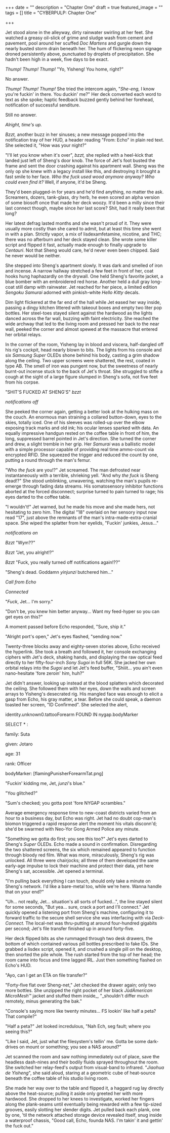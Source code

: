 +++
date = ""
description = "Chapter One"
draft = true
featured_image = ""
tags = []
title = "CYBERPULP: Chapter One"

+++
  
Jet stood alone in the alleyway, dirty rainwater swirling at her feet. She watched a greasy oil-slick of grime and sludge wash from cement and pavement, pool around her scuffed _Doc Martens_ and gurgle down the nearly busted storm drain beneath her. The hum of flickering neon signage droned persistently above, punctuated by droplets of precipitation. She hadn't been high in a week, five days to be exact.

_Thump! Thump! Thump!_ "Yo, Yisheng! You home, right?"

No answer.

_Thump! Thump! Thump!_ She tried the intercom again, "_She-eng,_ I know you're fuckin' in there. You duckin' me?" Her deck converted each word to text as she spoke; haptic feedback buzzed gently behind her forehead, notification of successful senditure.

Still no answer.

_Alright, time's up._

_Bzzt,_ another buzz in her sinuses; a new message popped into the notification tray of her HUD, a header reading "From: Echo" in plain red text. She selected it, "How was your night?"

"I'll let you know when it's over", _bzzt,_ she replied with a heel-kick that landed just left of Sheng's door knob. The force of Jet's foot busted the frame and sent the door crashing against his apartment wall. Sheng was the only op she knew with a legacy install like this, and destroying it brought a fast smile to her face. _Who the fuck used wood anymore anyway? Who could even find it?_ Well, if anyone, it'd be Sheng.

They'd been plugged-in for years and he'd find anything, no matter the ask. Screamers, dozers, tank-glass, dry herb, he even scored an alpha version of some biosoft once that made her deck woozy. It'd been a milly since their last connect though, maybe since _her_ last score? Shit, had it really been that long?

Her latest defrag lasted months and she wasn't proud of it. They were usually more costly than she cared to admit, but at least this time she went in with a plan. Strictly vapor, a mix of lisdexamfetamine, nicotine, and THC; there was no afterburn and her deck stayed clean. She wrote some killer script and flipped it fast, actually made enough to finally upgrade to _Centauri_. Not that Sheng would care, he'd never even been chipped. Said he never would be neither.

She stepped into Sheng's apartment slowly. It was dark and smelled of iron and incense. A narrow hallway stretched a few feet in front of her, coat hooks hung haphazardly on the drywall. One held Sheng's favorite jacket, a blue bomber with an embroidered red horse. Another held a dull gray long-coat still damp with rainwater. Jet reached for her piece, a limited edition _Sengoku Samurai_ adorned with pinkish-white _Hello Kitty_ decals.

Dim light flickered at the far end of the hall while Jet eased her way inside, passing a dingy kitchen littered with takeout boxes and empty two liter pop bottles. Her steel-toes stayed silent against the hardwood as the lights danced across the far wall, buzzing with faint electricity. She reached the wide archway that led to the living room and pressed her back to the near wall, peeked the corner and almost spewed at the massacre that entered her orbital relays.

In the corner of the room, Yisheng lay in blood and viscera, half-dangled off his rig's cockpit, head nearly blown to bits. The lights from his console and six _Samsung Super_ OLEDs shone behind his body, casting a grim shadow along the ceiling. Two upper screens were shattered, the rest, coated in type AB. The smell of iron was pungent now, but the sweetness of nearly burnt-out incense stuck to the back of Jet's throat. She struggled to stifle a cough at the sight of a large figure slumped in Sheng's sofa, not five feet from his corpse.

"SHIT'S FUCKED AT SHENG'S" _bzzt_

_*notifications off*_

She peeked the corner again, getting a better look at the hulking mass on the couch. An enormous man straining a collared button-down, eyes to the skies, totally iced. One of his sleeves was rolled-up over the elbow exposing track marks and old ink; his ocular lenses sparked with data. An equally impressive handgun rested on the coffee table in front of him, the long, suppressed barrel pointed in Jet's direction. She turned the corner and drew, a slight tremble in her grip. Her _Samurai_ was a ballistic model with a simple processor capable of providing real time ammo-count via encrypted RFID. She squeezed the trigger and reduced the count by one, putting a round through the man's femur.

"Who _the fuck_ are you!?" Jet screamed. The man defrosted near instantaneously with a terrible, shrieking yell. "And why _the fuck_ is Sheng dead!?" She stood unblinking, unwavering, watching the man's pupils re-emerge through fading data streams. His somatosensory inhibitor functions aborted at the forced disconnect; surprise turned to pain turned to rage; his eyes darted to the coffee table.

"I wouldn't!" Jet warned, but he made his move and she made hers, not hesitating to zero him. The digital "18" overlaid on her sensory input now read "17", just above the remnants of the man's intra-made-extra-cranial space. She wiped the splatter from her eyelids, "Fuckin' junkies, Jesus..."

_*notifications on*_

_Bzzt_ "Wym??"

_Bzzt_ "Jet, you alright!?"

_Bzzt_ "Fuck, you really turned off notifications again!??"

"Sheng's dead. Goddamn _yinjunzi_ butchered him..."

_*Call from Echo*_

_*Connected*_

"_Fuck_, Jet... I'm sorry."

"Don't be, you knew him better anyway... Want my feed-hyper so you can get eyes on this?"

A moment passed before Echo responded, "Sure, ship it."

"Alright port's open," Jet's eyes flashed, "sending now."

Twenty-three blocks away and eighty-seven stories above, Echo received the hyperlink. She took a breath and followed it, her console exchanging ciphers with Jet's deck, shaking hands, and displaying the raw optical feed directly to her fifty-four-inch _Sony Sugoi_ in full 56K. She jacked her own orbital relays into the _Sugoi_ and let Jet's feed buffer, "Shiiit... you ain't even nano-hesitate 'fore zeroin' him, huh?"

Jet didn't answer, looking up instead at the blood splatters which decorated the ceiling. She followed them with her eyes, down the walls and screen arrays to Yisheng's desecrated rig. His mangled face was enough to elicit a gasp from Echo, his gray matter, a tear. Before she could speak, a daemon toasted her screen, "ID Confirmed". She selected the alert,

identity.unknown0.tattooForearm FOUND IN nygap.bodyMarker

SELECT * :

family: Suta

given: Jotaro

age: 31

rank: Officer

bodyMarker: \[flamingPunisherForearmTat.png\]

"Fuckin' kidding me, Jet, _junzi_'s blue."

"You glitched?"

"Sum's checked; you gotta post 'fore NYGAP scrambles."

Average emergency response time to new-coast districts varied from an hour to a business day, but Echo was right. Jet had no doubt cop-man's biomon triggered a rapid response alert the moment his vitals disconn'd; she'd be swarmed with Neo-Yor Gong Armed Police any minute.

"Something we gotta do first; you see this too?" Jet's eyes darted to Sheng's _Super_ OLEDs. Echo made a sound in confirmation. Disregarding the two shattered screens, the six which remained appeared to function through bloody red film. What was more, miraculously, Sheng's rig was unlocked. All three were chairjocks; all three of them developed the same early-age impulse to lock their machine and protect their data, yet here Sheng's sat, accessible. Jet opened a terminal.

"I'm pulling back everything I can touch, should only take a minute on Sheng's network. I'd like a bare-metal too, while we're here. Wanna handle that on your end?"

"Uh... not really, Jet... situation's all sorts of fucked...", the line stayed silent for some seconds, "But yea... sure, crack a port and I'll connect." Jet quickly opened a listening port from Sheng's machine, configuring it to forward traffic to the secure shell service she was interfacing with via _Deck-Connect_. The local-net was thru-putting at around four-hundred gigabits per second; Jet's file transfer finished up in around forty-five.

Her deck flipped bits as she rummaged through two desk drawers, the bottom of which contained various pill bottles prescribed to fake IDs. She grabbed a lisdex script, opened it, and crushed a single pill on the desktop, then snorted the pile whole. The rush started from the top of her head; the room came into focus and time lagged IRL. Just then something flashed on Echo's HUD.

"Ayo, can I get an ETA on file transfer?"

"Forty-five flat over Sheng-net," Jet checked the drawer again; only two more bottles. She unzipped the right pocket of her black _JùdÀmerican MicroMesh_™ jacket and stuffed them inside_, "_shouldn't differ much remotely, minus generating the bak."

"Console's saying more like twenty minutes... FS lookin' like half a peta? That compile?"

"Half a peta?" Jet looked incredulous, "Nah Ech, seg fault; where you seeing this?"

"Like I said, Jet, just what the filesystem's tellin' me. Gotta be some dark-drives on mount or something; you see a NAS around?"

Jet scanned the room and saw nothing immediately out of place, save the headless dash-nines and their bodily fluids sprayed throughout the room. She switched her relay-feed's output from visual-band to infrared. "_Jiaohua de Yisheng_", she said aloud, staring at a geometric cube of heat-source beneath the coffee table of his studio living room.

She made her way over to the table and flipped it, a haggard rug lay directly above the heat-source; pulling it aside only greeted her with more hardwood. She dropped to her knees to investigate, worked her fingers along the plank-seams until eventually being rewarded with a few tip-sized grooves, easily slotting her slender digits. Jet pulled back each plank, one by one, 'til the network attached storage device revealed itself, snug inside a waterproof chassis, "Good call, Echo, founda NAS. I'm takin' it and gettin' the fuck out."